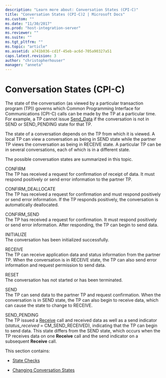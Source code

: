 ```yaml
---
description: "Learn more about: Conversation States (CPI-C)"
title: "Conversation States (CPI-C)2 | Microsoft Docs"
ms.custom: ""
ms.date: "11/30/2017"
ms.prod: "host-integration-server"
ms.reviewer: ""
ms.suite: ""
ms.tgt_pltfrm: ""
ms.topic: "article"
ms.assetid: a741b036-cd1f-45eb-ac6d-705a90327a51
caps.latest.revision: 3
author: "christopherhouser"
manager: "anneta"
---
```

# Conversation States (CPI-C)
The state of the conversation (as viewed by a particular transaction program (TP)) governs which Common Programming Interface for Communications (CPI-C) calls can be made by the TP at a particular time. For example, a TP cannot issue [Send_Data](./send-data-cpi-c-2.md) if the conversation is not in SEND or SEND_PENDING state for that TP.  
  
 The state of a conversation depends on the TP from which it is viewed. A local TP can view a conversation as being in SEND state while the partner TP views the conversation as being in RECEIVE state. A particular TP can be in several conversations, each of which is in a different state.  
  
 The possible conversation states are summarized in this topic.  
  
 CONFIRM  
 The TP has received a request for confirmation of receipt of data. It must respond positively or send error information to the partner TP.  
  
 CONFIRM_DEALLOCATE  
 The TP has received a request for confirmation and must respond positively or send error information. If the TP responds positively, the conversation is automatically deallocated.  
  
 CONFIRM_SEND  
 The TP has received a request for confirmation. It must respond positively or send error information. After responding, the TP can begin to send data.  
  
 INITIALIZE  
 The conversation has been initialized successfully.  
  
 RECEIVE  
 The TP can receive application data and status information from the partner TP. When the conversation is in RECEIVE state, the TP can also send error information and request permission to send data.  
  
 RESET  
 The conversation has not started or has been terminated.  
  
 SEND  
 The TP can send data to the partner TP and request confirmation. When the conversation is in SEND state, the TP can also begin to receive data, which can cause the state to change to RECEIVE.  
  
 SEND_PENDING  
 The TP issued a [Receive](./receive-cpi-c-2.md) call and received data as well as a send indicator (*status_received* = CM_SEND_RECEIVED), indicating that the TP can begin to send data. This state differs from the SEND state, which occurs when the TP receives data on one **Receive** call and the send indicator on a subsequent **Receive** call.  
  
 This section contains:  
  
-   [State Checks](../core/state-checks-cpi-c-1.md)  
  
-   [Changing Conversation States](../core/changing-conversation-states-cpi-c-2.md)
